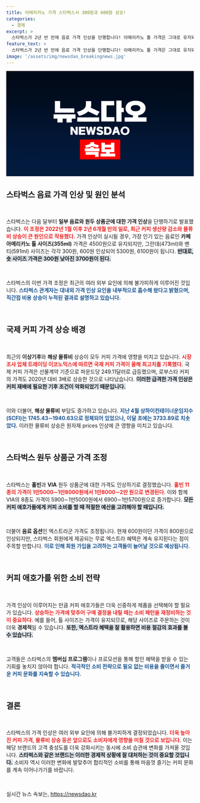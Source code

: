 ```yaml
---
title: 아메리카노 가격 스타벅스서 300원과 600원 상승!
categories:
  - 경제
excerpt: >
  스타벅스가 2년 반 만에 음료 가격 인상을 단행합니다! 아메리카노 톨 가격은 그대로 유지되지만, 그란데와 벤티는 각각 300원, 600원 오릅니다. 국제 커피 원두 가격 상승과 물류비 부담이 주효한 이번 조정의 배경을 자세히 알아보세요!
feature_text: >
  스타벅스가 2년 반 만에 음료 가격 인상을 단행합니다! 아메리카노 톨 가격은 그대로 유지되지만, 그란데와 벤티는 각각 300원, 600원 오릅니다. 국제 커피 원두 가격 상승과 물류비 부담이 주효한 이번 조정의 배경을 자세히 알아보세요!
image: '/assets/img/newsdao_breakingnews.jpg'
---
```


<p><img src="/assets/img/newsdao_breakingnews.jpg" alt="ontimetimes 속보" /></p>

<h2 data-ke-size="size26">스타벅스 음료 가격 인상 및 원인 분석</h2>

<p data-ke-size="size16">&nbsp;</p>

<p>스타벅스는 다음 달부터 <strong>일부 음료와 원두 상품군에 대한 가격 인상</strong>을 단행하기로 발표했습니다. <b><span style="color: #ee2323;">이 조정은 2022년 1월 이후 2년 6개월 만의 일로, 최근 커피 생산량 감소와 물류비 상승이 큰 원인으로 작용했다.</span></b> 가격 인상이 실시될 경우, 가장 인기 있는 음료인 <strong>카페 아메리카노 톨 사이즈(355ml)</strong> 가격은 4500원으로 유지되지만, 그란데(473ml)와 벤티(591ml) 사이즈는 각각 300원, 600원 인상되어 5300원, 6100원이 됩니다. <b><span style="background-color: #21538527;">반대로, 숏 사이즈 가격은 300원 낮아진 3700원이 된다.</span></b></p>

<p data-ke-size="size16">&nbsp;</p>

<p>스타벅스의 이번 가격 조정은 최근의 여러 외부 요인에 의해 불가피하게 이루어진 것입니다. <b><span style="color: #1a5490;">스타벅스 관계자는 대내외 가격 인상 요인을 내부적으로 흡수해 왔다고 밝혔으며, 직간접 비용 상승이 누적된 결과로 설명하고 있습니다.</span></b>  </p>

<p data-ke-size="size16">&nbsp;</p>

<h2 data-ke-size="size26">국제 커피 가격 상승 배경</h2>

<p data-ke-size="size16">&nbsp;</p>

<p>최근의 <strong>이상기후</strong>와 <strong>해상 물류비</strong> 상승이 모두 커피 가격에 영향을 미치고 있습니다. <b><span style="color: #ee2323;">시장조사 업체 트레이딩 이코노믹스에 따르면 국제 커피 가격이 올해 최고치를 기록했다.</span></b> 국제 커피 가격은 선물계약 기준으로 파운드당 249.11달러로 급등했으며, 로부스타 커피의 가격도 2020년 대비 3배로 상승한 것으로 나타났습니다. <b><span style="background-color: #21538527;">이러한 급격한 가격 인상은 커피 재배에 필요한 기후 조건이 악화되었기 때문입니다.</span></b></p>

<p data-ke-size="size16">&nbsp;</p>

<p>이와 더불어, <strong>해상 물류비</strong> 부담도 증가하고 있습니다. <b><span style="color: #1a5490;">지난 4월 상하이컨테이너운임지수(SCFI)는 1745.43∼1940.63으로 정체되어 있었으나, 이달 초에는 3733.89로 치솟았다.</span></b> 이러한 물류비 상승은 원자재 prices 인상에 큰 영향을 미치고 있습니다. </p>

<p data-ke-size="size16">&nbsp;</p>

<h2 data-ke-size="size26">스타벅스 원두 상품군 가격 조정</h2>

<p data-ke-size="size16">&nbsp;</p>

<p>스타벅스는 <strong>홀빈</strong>과 <strong>VIA</strong> 원두 상품군에 대한 가격도 인상하기로 결정했습니다. <b><span style="color: #ee2323;">홀빈 11종의 가격이 1만5000∼1만8000원에서 1만8000∼2만 원으로 변경된다.</span></b> 이와 함께 VIA의 8종도 가격이 5900∼1만5000원에서 6900∼1만5700원으로 증가합니다. <b><span style="background-color: #21538527;">모든 커피 애호가들에게 커피 소비를 할 때 적절한 예산을 고려해야 할 때입니다.</span></b> </p>

<p data-ke-size="size16">&nbsp;</p>

<p>더불어 <strong>음료 옵션</strong>인 엑스트라군 가격도 조정됩니다. 현재 600원이던 가격이 800원으로 인상되지만, 스타벅스 회원에게 제공되는 무료 엑스트라 혜택은 계속 유지된다는 점이 주목할 만합니다. <b><span style="color: #1a5490;">이로 인해 회원 가입을 고려하는 고객들이 늘어날 것으로 예상됩니다.</span></b></p>

<p data-ke-size="size16">&nbsp;</p>

<h2 data-ke-size="size26">커피 애호가를 위한 소비 전략</h2>

<p data-ke-size="size16">&nbsp;</p>

<p>가격 인상이 이루어지는 만큼 커피 애호가들은 더욱 신중하게 제품을 선택해야 할 필요가 있습니다. <b><span style="color: #ee2323;">상승하는 가격에 맞추어 구매 결정을 내릴 때는 소비 패턴을 재정비하는 것이 중요하다.</span></b> 예를 들어, 톨 사이즈는 가격이 유지되므로, 해당 사이즈로 주문하는 것이 더욱 <strong>경제적</strong>일 수 있습니다. <b><span style="background-color: #21538527;">또한, 엑스트라 혜택을 잘 활용하면 비용 절감의 효과를 볼 수 있습니다.</span></b></p>

<p data-ke-size="size16">&nbsp;</p>

<p>고객들은 스타벅스의 <strong>멤버십 프로그램</strong>이나 프로모션을 통해 할인 혜택을 받을 수 있는 기회를 놓치지 않아야 합니다. <b><span style="color: #1a5490;">적극적인 소비 전략으로 필요 없는 비용을 줄이면서 즐거운 커피 문화를 지속할 수 있습니다.</span></b></p>

<p data-ke-size="size16">&nbsp;</p>

<h2 data-ke-size="size26">결론</h2>

<p data-ke-size="size16">&nbsp;</p>

<p>스타벅스의 가격 인상은 여러 외부 요인에 의해 불가피하게 결정되었습니다. <b><span style="color: #ee2323;">더욱 높아진 커피 가격, 물류비 상승 등은 앞으로도 소비자에게 영향을 미칠 것으로 보입니다.</span></b> 이는 해당 브랜드의 고객 충성도를 더욱 강화시키는 동시에 소비 습관에 변화를 가져올 것입니다. <b><span style="background-color: #21538527;">스타벅스와 같은 브랜드는 이러한 경제적 상황에 잘 대처하는 것이 중요할 것입니다.</span></b> 소비자 역시 이러한 변화에 발맞추어 합리적인 소비를 통해 마음껏 즐기는 커피 문화를 계속 이어나가기를 바랍니다. </p>

<p data-ke-size="size16">&nbsp;</p>
실시간 뉴스 속보는, <a href="https://newsdao.kr" rel="dofollow">https://newsdao.kr</a>


